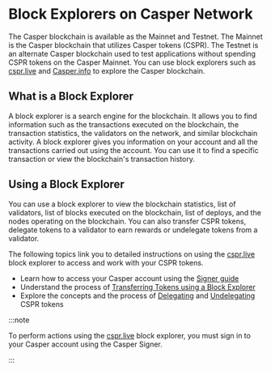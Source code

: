 # Block Explorers on Casper Network

The Casper blockchain is available as the Mainnet and Testnet. The Mainnet is the Casper blockchain that utilizes Casper tokens (CSPR). The Testnet is an alternate Casper blockchain used to test applications without spending CSPR tokens on the Casper Mainnet. You can use block explorers such as [cspr.live](https://cspr.live/) and [Casper.info](https://casper-trench.vercel.app/) to explore the Casper blockchain.

## What is a Block Explorer

A block explorer is a search engine for the blockchain. It allows you to find information such as the transactions executed on the blockchain, the transaction statistics, the validators on the network, and similar blockchain activity. A block explorer gives you information on your account and all the transactions carried out using the account. You can use it to find a specific transaction or view the blockchain's transaction history. 

##  Using a Block Explorer

You can use a block explorer to view the blockchain statistics, list of validators, list of blocks executed on the blockchain, list of deploys, and the nodes operating on the blockchain. You can also transfer CSPR tokens, delegate tokens to a validator to earn rewards or undelegate tokens from a validator.

The following topics link you to detailed instructions on using the [cspr.live](https://cspr.live/) block explorer to access and work with your CSPR tokens.

- Learn how to access your Casper account using the [Signer guide](https://docs.cspr.community/docs/user-guides/SignerGuide.html)
- Understand the process of [Transferring Tokens using a Block Explorer](/workflow/users/token-transfer.md)
- Explore the concepts and the process of [Delegating](/workflow/users/delegate-ui.md) and [Undelegating](/workflow/users/undelegate-ui.md) CSPR tokens

:::note

To perform actions using the [cspr.live](https://cspr.live/) block explorer, you must sign in to your Casper account using the Casper Signer.

:::

